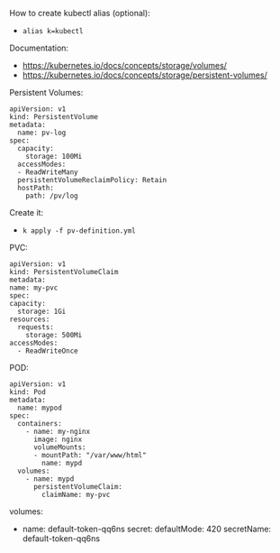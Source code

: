 How to create kubectl alias (optional):
- `alias k=kubectl`

Documentation:
- https://kubernetes.io/docs/concepts/storage/volumes/
- https://kubernetes.io/docs/concepts/storage/persistent-volumes/

Persistent Volumes:
  ```
  apiVersion: v1
  kind: PersistentVolume
  metadata:
    name: pv-log
  spec:
    capacity:
      storage: 100Mi
    accessModes:
    - ReadWriteMany
    persistentVolumeReclaimPolicy: Retain
    hostPath:
      path: /pv/log
  ```

Create it:
- `k apply -f pv-definition.yml`


PVC:
  ```
apiVersion: v1
kind: PersistentVolumeClaim
metadata:
  name: my-pvc
spec:
  capacity:
    storage: 1Gi
  resources:
    requests:
      storage: 500Mi
  accessModes:
    - ReadWriteOnce
  ```  

POD:
  ```
  apiVersion: v1
  kind: Pod
  metadata:
    name: mypod
  spec:
    containers:
      - name: my-nginx
        image: nginx
        volumeMounts:
        - mountPath: "/var/www/html"
          name: mypd
    volumes:
      - name: mypd
        persistentVolumeClaim:
          claimName: my-pvc
  ```



  volumes:
  - name: default-token-qq6ns
    secret:
      defaultMode: 420
      secretName: default-token-qq6ns